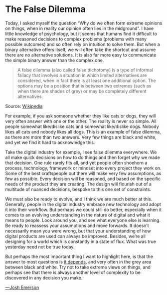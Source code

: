 

# The False Dilemma

Today, I asked myself the question “Why do we often form extreme opinions on things, when in reality our
opinion often lies in the midground”. I have little knowledge of psychology, but it seems that humans
find it difficult to make reasoned decisions to complex problems (problems with many possible outcomes) and so
often rely on intuition to solve them. But when a binary alternative offers itself, we will often take the
shortcut and assume there are no alternative solutions. It is also far more easy to communicate the simple
binary answer than the complex one.

> A false dilemma (also called false dichotomy) is
> a type of informal fallacy that involves a situation in which limited alternatives are considered, when in
> fact there is at least one additional option. The options may be a position that is between two extremes (such
> as when there are shades of grey) or may be completely different alternatives.

Source: [Wikipedia](http://en.wikipedia.org/wiki/False_dilemma)

For example, if you ask someone whether they like cats or dogs, they will very often answer with one or the
other. The reality is never so simple. All people somewhat like/dislike cats and somewhat like/dislike dogs.
Nobody likes all cats and nobody likes all dogs. This is an example of false dilemma, as there are more than
two answers. Very few things are black and white, and yet we find it hard to acknowledge this.

Take the digital industry for example, I see false dilemma everywhere. We all make quick decisions on how to
do things and then forget why we made that decision. One rule rarely fits all, and yet people often shoehorn a
process, technology, framework or mindset into every project they work on. Some of the best craftspeople out
there will make very few assumptions, as few as possible. Every decision will be reasoned, and based on the
specific needs of the product they are creating. The design will flourish out of a multitude of nuanced
decisions, bespoke to this one set of constraints.

We must also be ready to evolve, and I think we are much better at this. Generally, people in the digital
industry embrace new technology and adopt it into their workflow. But perhaps we could still do better,
especially when it comes to an evolving understanding in the nature of digital and what it means to people.
Look around you, and see what everyone else is learning. Be ready to reassess your assumptions and move
forwards. It doesn’t necessarily mean you were wrong, but that your understanding of how digital
products are used can always be improved. Besides, we’re all designing for a world which is constantly
in a state of flux. What was true yesterday need not be true today.

But perhaps the most important thing I want to highlight here, is that the answer to most questions is [it
depends](http://adactio.com/journal/4437/), and very often in the grey area between black and white. Try not
to take extreme views on things, and perhaps see that there is always another level of complexity to be
discovered in any decision you make.

[—Josh Emerson](http://joshemerson.co.uk)